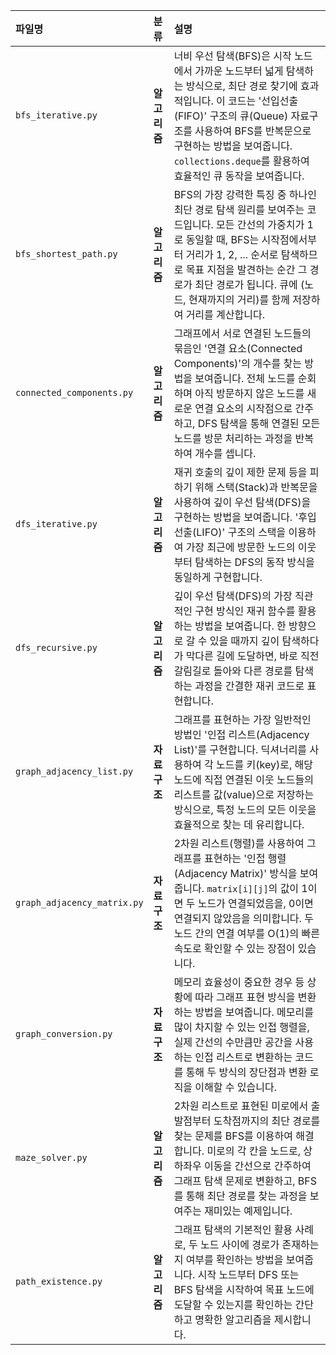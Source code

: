 | 파일명 | 분류 | 설명 |
| :--- | :--- | :--- |
| `bfs_iterative.py` | **알고리즘** | 너비 우선 탐색(BFS)은 시작 노드에서 가까운 노드부터 넓게 탐색하는 방식으로, 최단 경로 찾기에 효과적입니다. 이 코드는 '선입선출(FIFO)' 구조의 큐(Queue) 자료구조를 사용하여 BFS를 반복문으로 구현하는 방법을 보여줍니다. `collections.deque`를 활용하여 효율적인 큐 동작을 보여줍니다. |
| `bfs_shortest_path.py` | **알고리즘** | BFS의 가장 강력한 특징 중 하나인 최단 경로 탐색 원리를 보여주는 코드입니다. 모든 간선의 가중치가 1로 동일할 때, BFS는 시작점에서부터 거리가 1, 2, ... 순서로 탐색하므로 목표 지점을 발견하는 순간 그 경로가 최단 경로가 됩니다. 큐에 (노드, 현재까지의 거리)를 함께 저장하여 거리를 계산합니다. |
| `connected_components.py` | **알고리즘** | 그래프에서 서로 연결된 노드들의 묶음인 '연결 요소(Connected Components)'의 개수를 찾는 방법을 보여줍니다. 전체 노드를 순회하며 아직 방문하지 않은 노드를 새로운 연결 요소의 시작점으로 간주하고, DFS 탐색을 통해 연결된 모든 노드를 방문 처리하는 과정을 반복하여 개수를 셉니다. |
| `dfs_iterative.py` | **알고리즘** | 재귀 호출의 깊이 제한 문제 등을 피하기 위해 스택(Stack)과 반복문을 사용하여 깊이 우선 탐색(DFS)을 구현하는 방법을 보여줍니다. '후입선출(LIFO)' 구조의 스택을 이용하여 가장 최근에 방문한 노드의 이웃부터 탐색하는 DFS의 동작 방식을 동일하게 구현합니다. |
| `dfs_recursive.py` | **알고리즘** | 깊이 우선 탐색(DFS)의 가장 직관적인 구현 방식인 재귀 함수를 활용하는 방법을 보여줍니다. 한 방향으로 갈 수 있을 때까지 깊이 탐색하다가 막다른 길에 도달하면, 바로 직전 갈림길로 돌아와 다른 경로를 탐색하는 과정을 간결한 재귀 코드로 표현합니다. |
| `graph_adjacency_list.py` | **자료구조** | 그래프를 표현하는 가장 일반적인 방법인 '인접 리스트(Adjacency List)'를 구현합니다. 딕셔너리를 사용하여 각 노드를 키(key)로, 해당 노드에 직접 연결된 이웃 노드들의 리스트를 값(value)으로 저장하는 방식으로, 특정 노드의 모든 이웃을 효율적으로 찾는 데 유리합니다. |
| `graph_adjacency_matrix.py` | **자료구조** | 2차원 리스트(행렬)를 사용하여 그래프를 표현하는 '인접 행렬(Adjacency Matrix)' 방식을 보여줍니다. `matrix[i][j]`의 값이 1이면 두 노드가 연결되었음을, 0이면 연결되지 않았음을 의미합니다. 두 노드 간의 연결 여부를 O(1)의 빠른 속도로 확인할 수 있는 장점이 있습니다. |
| `graph_conversion.py` | **자료구조** | 메모리 효율성이 중요한 경우 등 상황에 따라 그래프 표현 방식을 변환하는 방법을 보여줍니다. 메모리를 많이 차지할 수 있는 인접 행렬을, 실제 간선의 수만큼만 공간을 사용하는 인접 리스트로 변환하는 코드를 통해 두 방식의 장단점과 변환 로직을 이해할 수 있습니다. |
| `maze_solver.py` | **알고리즘** | 2차원 리스트로 표현된 미로에서 출발점부터 도착점까지의 최단 경로를 찾는 문제를 BFS를 이용하여 해결합니다. 미로의 각 칸을 노드로, 상하좌우 이동을 간선으로 간주하여 그래프 탐색 문제로 변환하고, BFS를 통해 최단 경로를 찾는 과정을 보여주는 재미있는 예제입니다. |
| `path_existence.py` | **알고리즘** | 그래프 탐색의 기본적인 활용 사례로, 두 노드 사이에 경로가 존재하는지 여부를 확인하는 방법을 보여줍니다. 시작 노드부터 DFS 또는 BFS 탐색을 시작하여 목표 노드에 도달할 수 있는지를 확인하는 간단하고 명확한 알고리즘을 제시합니다. |
